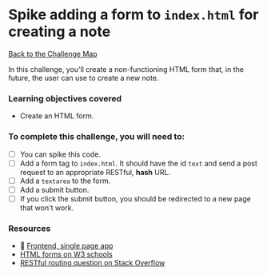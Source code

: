 # Spike adding a form to `index.html` for creating a note

[Back to the Challenge Map](00_challenge_track.md)

In this challenge, you'll create a non-functioning HTML form that, in the future, the user can use to create a new note.

### Learning objectives covered

- Create an HTML form.

### To complete this challenge, you will need to:

- [ ] You can spike this code.
- [ ] Add a form tag to `index.html`. It should have the id `text` and send a post request to an appropriate RESTful, **hash** URL.
- [ ] Add a `textarea` to the form.
- [ ] Add a submit button.
- [ ] If you click the submit button, you should be redirected to a new page that won't work.

### Resources

- :pill: [Frontend, single page app](https://github.com/makersacademy/course/blob/master/pills/frontend_single_page_app.md)
- [HTML forms on W3 schools](http://www.w3schools.com/html/html_forms.asp)
- [RESTful routing question on Stack Overflow](http://stackoverflow.com/questions/2441962/what-is-restful-routing)



